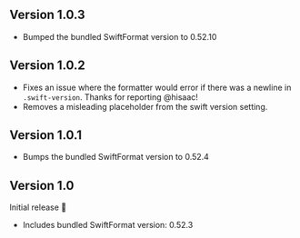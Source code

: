 ## Version 1.0.3

* Bumped the bundled SwiftFormat version to 0.52.10

## Version 1.0.2

* Fixes an issue where the formatter would error if there was a newline in `.swift-version`. Thanks for reporting @hisaac!
* Removes a misleading placeholder from the swift version setting.

## Version 1.0.1

* Bumps the bundled SwiftFormat version to 0.52.4

## Version 1.0

Initial release 🥰

* Includes bundled SwiftFormat version: 0.52.3
